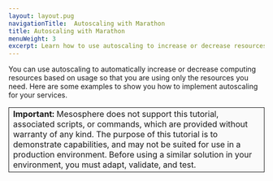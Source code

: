 ```yaml
---
layout: layout.pug
navigationTitle:  Autoscaling with Marathon
title: Autoscaling with Marathon
menuWeight: 3
excerpt: Learn how to use autoscaling to increase or decrease resources
---
```






You can use autoscaling to automatically increase or decrease computing resources based on usage so that you are using only the resources you need. Here are some examples to show you how to implement autoscaling for your services.

<table class="table" bgcolor="#FAFAFA"> <tr> <td style="border-left: thin solid; border-top: thin solid; border-bottom: thin solid;border-right: thin solid;"><b>Important:</b> Mesosphere does not support this tutorial, associated scripts, or commands, which are provided without warranty of any kind. The purpose of this tutorial is to demonstrate capabilities, and may not be suited for use in a production environment. Before using a similar solution in your environment, you must adapt, validate, and test.</td> </tr> </table>
